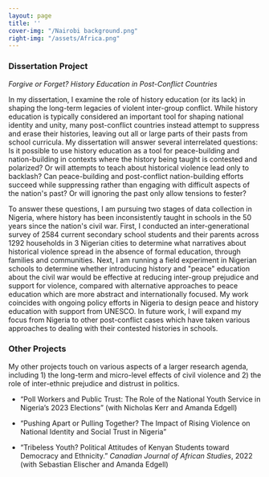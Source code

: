 ```yaml
---
layout: page
title: ''
cover-img: "/Nairobi background.png"
right-img: "/assets/Africa.png"
---
```


### Dissertation Project

*Forgive or Forget? History Education in Post-Conflict Countries*

In my dissertation, I examine the role of history education (or its lack) in shaping the long-term legacies of violent inter-group conflict. While history education is typically considered an important tool for shaping national identity and unity, many post-conflict countries instead attempt to suppress and erase their histories, leaving out all or large parts of their pasts from school curricula. My dissertation will answer several interrelated questions: Is it possible to use history education as a tool for peace-building and nation-building in contexts where the history being taught is contested and polarized? Or will attempts to teach about historical violence lead only to backlash? Can peace-building and post-conflict nation-building efforts succeed while suppressing rather than engaging with difficult aspects of the nation's past? Or will ignoring the past only allow tensions to fester? 

To answer these questions, I am pursuing two stages of data collection in Nigeria, where history has been inconsistently taught in schools in the 50 years since the nation's civil war. First, I conducted an inter-generational survey of 2584 current secondary school students and their parents across 1292 households in 3 Nigerian cities to determine what narratives about historical violence spread in the absence of formal education, through families and communities. Next, I am running a field experiment in Nigerian schools to determine whether introducing history and "peace" education about the civil war would be effective at reducing inter-group prejudice and support for violence, compared with alternative approaches to peace education which are more abstract and internationally focused. My work coincides with ongoing policy efforts in Nigeria to design peace and history education with support from UNESCO. In future work, I will expand my focus from Nigeria to other post-conflict cases which have taken various approaches to dealing with their contested histories in schools. 

### Other Projects

My other projects touch on various aspects of a larger research agenda, including 1) the long-term and micro-level effects of civil violence and 2) the role of inter-ethnic prejudice and distrust in politics.

* “Poll Workers and Public Trust: The Role of the National Youth Service in Nigeria’s 2023 Elections” (with Nicholas Kerr and Amanda Edgell)

* “Pushing Apart or Pulling Together? The Impact of Rising Violence on National Identity and Social Trust in Nigeria”

* “Tribeless Youth? Political Attitudes of Kenyan Students toward Democracy and Ethnicity.” *Canadian Journal of African Studies*, 2022 (with Sebastian Elischer and Amanda Edgell)
